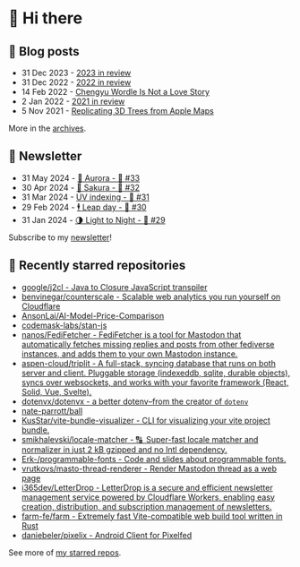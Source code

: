 # 👋 Hi there

## 📝 Blog posts

<!-- feed start -->
- 31 Dec 2023 - [2023 in review](https://cheeaun.com/blog/2023/12/2023-in-review/)
- 31 Dec 2022 - [2022 in review](https://cheeaun.com/blog/2022/12/2022-in-review/)
- 14 Feb 2022 - [Chengyu Wordle Is Not a Love Story](https://cheeaun.com/blog/2022/02/chengyu-wordle-is-not-a-love-story/)
- 2 Jan 2022 - [2021 in review](https://cheeaun.com/blog/2022/01/2021-in-review/)
- 5 Nov 2021 - [Replicating 3D Trees from Apple Maps](https://cheeaun.com/blog/2021/11/replicating-3d-trees-apple-maps/)
<!-- feed end -->

More in the [archives](https://cheeaun.com/blog/archives/).

## 📰 Newsletter

<!-- newsletter start -->
- 31 May 2024 - [🌌 Aurora - 🥫 #33](https://cheeaun.substack.com/p/aurora-33)
- 30 Apr 2024 - [🌸 Sakura - 🥫 #32](https://cheeaun.substack.com/p/sakura-32)
- 31 Mar 2024 - [UV indexing - 🥫 #31](https://cheeaun.substack.com/p/uv-indexing-31)
- 29 Feb 2024 - [🕴️ Leap day - 🥫 #30](https://cheeaun.substack.com/p/leap-day-30)
- 31 Jan 2024 - [🌗 Light to Night - 🥫 #29](https://cheeaun.substack.com/p/light-to-night-29)
<!-- newsletter end -->

Subscribe to my [newsletter](https://cheeaun.substack.com/)!

## 🌟 Recently starred repositories

<!-- starred repos start -->
- [google/j2cl - Java to Closure JavaScript transpiler](https://github.com/google/j2cl)
- [benvinegar/counterscale - Scalable web analytics you run yourself on Cloudflare](https://github.com/benvinegar/counterscale)
- [AnsonLai/AI-Model-Price-Comparison](https://github.com/AnsonLai/AI-Model-Price-Comparison)
- [codemask-labs/stan-js](https://github.com/codemask-labs/stan-js)
- [nanos/FediFetcher - FediFetcher is a tool for Mastodon that automatically fetches missing replies and posts from other fediverse instances, and adds them to your own Mastodon instance.](https://github.com/nanos/FediFetcher)
- [aspen-cloud/triplit - A full-stack, syncing database that runs on both server and client. Pluggable storage (indexeddb, sqlite, durable objects), syncs over websockets, and works with your favorite framework (React, Solid, Vue, Svelte).](https://github.com/aspen-cloud/triplit)
- [dotenvx/dotenvx - a better dotenv–from the creator of `dotenv`](https://github.com/dotenvx/dotenvx)
- [nate-parrott/ball](https://github.com/nate-parrott/ball)
- [KusStar/vite-bundle-visualizer - CLI for visualizing your vite project bundle.](https://github.com/KusStar/vite-bundle-visualizer)
- [smikhalevski/locale-matcher - 🔠 Super-fast locale matcher and normalizer in just 2 kB gzipped and no Intl dependency.](https://github.com/smikhalevski/locale-matcher)
- [Erk-/programmable-fonts - Code and slides about programmable fonts.](https://github.com/Erk-/programmable-fonts)
- [vrutkovs/masto-thread-renderer - Render Mastodon thread as a web page](https://github.com/vrutkovs/masto-thread-renderer)
- [i365dev/LetterDrop - LetterDrop is a secure and efficient newsletter management service powered by Cloudflare Workers, enabling easy creation, distribution, and subscription management of newsletters.](https://github.com/i365dev/LetterDrop)
- [farm-fe/farm - Extremely fast Vite-compatible web build tool written in Rust](https://github.com/farm-fe/farm)
- [daniebeler/pixelix - Android Client for Pixelfed](https://github.com/daniebeler/pixelix)
<!-- starred repos end -->

See more of [my starred repos](https://github.com/stars/cheeaun/).
